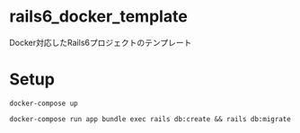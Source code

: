 # rails6_docker_template
Docker対応したRails6プロジェクトのテンプレート

# Setup
`docker-compose up`

`docker-compose run app bundle exec rails db:create && rails db:migrate`
